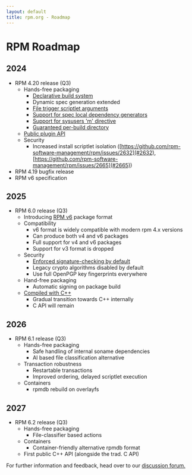 ```yaml
---
layout: default
title: rpm.org - Roadmap
---
```


# RPM Roadmap

## 2024
* RPM 4.20 release (Q3)
  * Hands-free packaging
    * [Declarative build system](https://github.com/rpm-software-management/rpm/issues/1087)
    * Dynamic spec generation extended
    * [File trigger scriptlet arguments](https://github.com/rpm-software-management/rpm/issues/2655)
    * [Support for spec local dependency generators](https://github.com/rpm-software-management/rpm/issues/782)
    * [Support for sysusers 'm' directive](https://github.com/rpm-software-management/rpm/issues/2816)
    * [Guaranteed per-build directory](https://github.com/rpm-software-management/rpm/issues/2078)
  * [Public plugin API](https://github.com/rpm-software-management/rpm/issues/1536)
  * Security
    * Increased install scriptlet isolation ([https://github.com/rpm-software-management/rpm/issues/2632](#2632), [https://github.com/rpm-software-management/rpm/issues/2665](#2665))
* RPM 4.19 bugfix release
* RPM v6 specification

## 2025
* RPM 6.0 release (Q3)
  * Introducing [RPM v6](https://github.com/rpm-software-management/rpm/discussions/2919) package format
  * Compatibility
    * v6 format is widely compatible with modern rpm 4.x versions
    * Can produce both v4 and v6 packages
    * Full support for v4 and v6 packages
    * Support for v3 format is dropped
  * Security
    * [Enforced signature-checking by default](https://github.com/rpm-software-management/rpm/issues/1573)
    * Legacy crypto algorithms disabled by default
    * Use full OpenPGP key fingerprints everywhere
  * Hand-free packaging
    * Automatic signing on package build
  * [Compiled with C++](https://github.com/rpm-software-management/rpm/discussions/2983)
    * Gradual transition towards C++ internally
    * C API will remain

## 2026
* RPM 6.1 release (Q3)
  * Hands-free packaging
    * Safe handling of internal soname dependencies
    * AI based file classification alternative
  * Transaction robustness
    * Restartable transactions
    * Improved ordering, delayed scriptlet execution
  * Containers
    * rpmdb rebuild on overlayfs

## 2027
* RPM 6.2 release (Q3)
  * Hands-free packaging
    * File-classifier based actions
  * Containers
    * Container-friendly alternative rpmdb format
  * First public C++ API (alongside the trad. C API)

For further information and feedback, head over to our [discussion forum.](https://github.com/rpm-software-management/rpm/discussions/2982)
